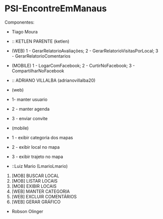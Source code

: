 # PSI-EncontreEmManaus

Componentes:

* Tiago Moura 


* :: KETLEN PARENTE (ketlen)
* (WEB)  1 - GerarRelatorioAvaliações;  2 - GerarRelatorioVisitasPorLocal;  3 - GerarRelatorioComentarios
* (MOBILE)  1 - LogarComFacebook; 2 - CurtirNoFacebook; 3 - CompartilharNoFacebook

* :: ADRIANO VILLALBA (adrianovillalba20) 
* (web) 
* 1- manter usuario 
* 2 - manter agenda 
* 3 - enviar convite  
* (mobile) 
* 1 - exibir categoria dos mapas 
* 2 - exibir local no mapa 
* 3 - exibir trajeto no mapa

* ::Luiz Mario (LmarioLmario)
1. [MOB] BUSCAR LOCAL
2. [MOB] LISTAR LOCAIS
3. [MOB] EXIBIR LOCAIS
4. [WEB] MANTER CATEGORIA
5. [WEB] EXCLUIR COMENTÁRIOS
6. [WEB] GERAR GRÁFICO
* Robson Olinger
